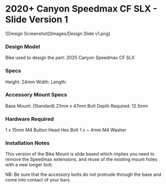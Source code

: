 # 2020+ Canyon Speedmax CF SLX - Slide Version 1

![Design Screenshot](Images/Design Slide v1.png)

### Design Model
Bike used to design the part: 2025 Canyon Speedmax CF SLX

### Specs
Height: 24mm
Width:
Length:

### Accessory Mount Specs
Base Mount: (Standard) 21mm x 47mm
Bolt Depth Required: 12.5mm

### Hardware Required

1 x 15mm M4 Button Head Hex Bolt
1 x ~ 4mm M4 Washer

### Installation Notes

This version of the Bike Mount is slide based which implies you need to remove the Speedmax extensions, and reuse of the existing mount holes with a new longer bolt.

NB: Be sure that the accessory bolts do not protrude through the base and come into contact of your bars.